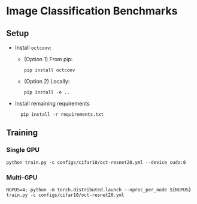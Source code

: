 # Image Classification Benchmarks

## Setup

- Install `octconv`:

   - (Option 1) From pip:
        
         pip install octconv

   - (Option 2) Locally: 
    
         pip install -e ..   
 
- Install remaining requirements

        pip install -r requirements.txt


## Training

### Single GPU

    python train.py -c configs/cifar10/oct-resnet20.yml --device cuda:0

### Multi-GPU

    NGPUS=4; python -m torch.distributed.launch --nproc_per_node ${NGPUS} train.py -c configs/cifar10/oct-resnet20.yml
